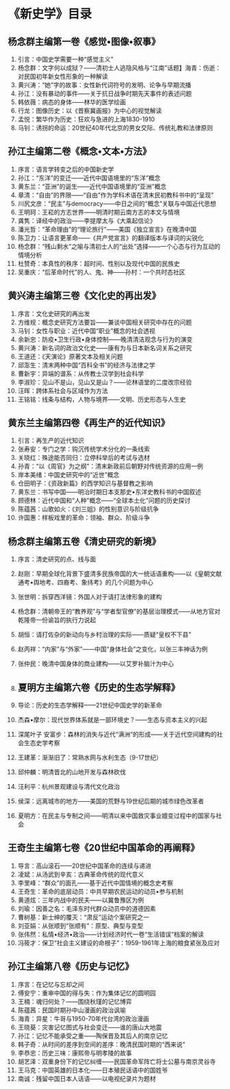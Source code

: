 # 《新史学》目录

## 杨念群主编第一卷《感觉•图像•叙事》

1. 引言：中国史学需要一种“感觉主义”
2. 杨念群：文字何以成狱？——清初士人逃隐风格与“江南”话题】海青：伤逝：对民国初年新女性形象的一种解读
3. 黄兴涛：“她”字的故事：女性新代词符号的发明、论争与早期流播
4. 孙江：没有暴动的事件——关于抗日战争时期先天事件的表述问题
5. 韩依薇：病态的身体——林华的医学绘画
6. 行龙：图像历史：以《晋察冀画报》为中心的视觉解读
7. 孟悦：繁华作为历史：狂欢与急进的上海1830-1910
8. 马钊：诱拐的命运：20世纪40年代北京的男女交际、传统礼教和法律原则

## 孙江主编第二卷《概念•文本•方法》

1. 序言：语言学转变之后的中国新史学
2. 孙江：“东洋”的变迁——近代中国语境里的“东洋”概念
3. 黄东兰：“亚洲”的诞生——近代中国语境里的“亚洲”概念
4. 章清：“自由”的界限——“自由”作为学科术语在清末民初教科书中的“呈现”
5. 川尻文彦：“民主”与democracy——中日之间的“概念”关联与中国近代思想
6. 王明珂：王崧的方志世界——明清时期云南方志的本文与情境
7. 龚隽：译经中的政治——李提摩太与《大乘起信论》
8. 潘光哲：“革命理由”的“理论旅行”——美国《独立宣言》在晚清中国
9. 陈卫力：让语言更革命——《共产党宣言》的翻译版本与译词的尖锐化
10. 杨念群：“残山剩水”之喻与清初士人的“出处”选择——一个心态与行为互动的情境分析
11. 杜赞奇：本真性的秩序：超时间、性别以及现代中国的民族史
12. 吴重庆：“后革命时代”的人、鬼、神——孙村：一个共时态社区

## 黄兴涛主编第三卷《文化史的再出发》

1. 序言：文化史研究的再出发
2. 方维规：概念史研究方法要旨——兼谈中国相关研究中存在的问题
3. 马钊：女性与职业：近代中国“职业”概念的社会透视
4. 余新忠：防疫•卫生行政•身体控制——晚清清洁观念与行为的演变
5. 黄兴涛：新名词的政治文化史——康有为与日本新名词关系之研究
6. 王道还：《天演论》原著文本及相关问题
7. 邱澎生：清末两种中国“百科全书”的经济与法律之学
8. 曹新宇：异端的谱系：从传教士汉学到社会科学
9. 李淑珍：见山不是山，见山又是山？——论林语堂的二度改宗经验
10. 汪晖：跨体系社会与区域作为方法
11. 王铭铭：线条与结构，人物与境界——文明、历史形态与人生史

## 黄东兰主编第四卷《再生产的近代知识》

1. 引言：再生产的近代知识
2. 张寿安：专门之学：钩沉传统学术分化的一条线索
3. 关晓红：殊途能否同归：立停科举后的考试与选材
4. 孙青：“以《周官》为之纲”：清末新政前后朝野对传统资源的应用一例
5. 岸本美绪：中国史研究中的“近世”概念
6. 仓田明子：《资政新篇》的西学知识与基督教之影响
7. 黄东兰：书写中国——明治时期日本支那史•东洋史教科书的中国叙述
8. 顾德林：近代中国和“人种”概念——“全球本土化”问题的历史探讨
9. 陈蕴茜：山歌如火：《刘三姐》的性别意识与阶级抗争
10. 许国惠：样板戏里的革命：领袖、群众、阶级斗争

## 杨念群主编第五卷《清史研究的新境》

1. 序言：清史研究的点、线与面

2. 赵刚：早期全球化背景下盛清多民族帝国的大一统话语重构——以《皇朝文献通考•舆地考、四裔考、象纬考》的几个问题为中心

3. 张世明：拆穿西洋镜：外国人对于请打法律形象的建构

4. 杨念群：清朝帝王的“教养观”与“学者型官僚”的基层治理模式——从地方官对乾隆帝一份谕旨的执行力说起

5. 胡恒：请打佐杂的新动向与乡村治理的实际——质疑“皇权不下县”

6. 赵丙祥：“内家”与“外家”——中国“身体社会”之变化，以张三丰神话为例

7. 张仲民：晚清中国身体的商业建构——以艾罗补脑汁为中心

8. ## 夏明方主编第六卷《历史的生态学解释》

9. 导论：历史的生态学解释——21世纪中国史学的新革命

10. 杰森•摩尔：现代世界体系就是一部环境史？——生态与资本主义的兴起

11. 深尾叶子 安富步：森林的消失与近代“满洲”的形成——关于近代空间建构的社会生态史学考察

12. 王建革：渐渐旧了：常熟水网与水利生态（9-17世纪）

13. 邱仲麟：明清晋北的山地开发与森林砍伐

14. 汪利平：杭州景观建设与清代文化政治

15. 侯深：远离城市的地方——美国的荒野与19世纪后期的城市绿色改革者

16. 夏明方：在民主与专制之间——明清以来中国救灾事业嬗变过程中的国家与社会

## 王奇生主编第七卷《20世纪中国革命的再阐释》

1. 导言：高山滚石——20世纪中国革命的连续与递进
2. 凌斌：从汤武到辛亥：古典革命传统的现代意义
3. 李里峰：“群众”的面孔——基于近代中国情境的概念史考察
4. 王奇生：革命的底层动员：中共早期农民运动的动员•参与机制
5. 黄道炫：三年内战中的民夫——以冀鲁豫区为例
6. 刘瑜：因善之名：毛泽东时代群众动员中的道德因素
7. 曹树基：新士绅的覆灭：“肃反”运动个案研究之一
8. 刘亚娟：从张顺到“张顺有”：原型、典型与变型
9. 张伟然：私情•经济•政治——计划经济时代一卷“生活错误”档案的解读
10. 冯筱才：保卫“社会主义建设的命根子”：1959-1961年上海的粮食紧张及应对

## 孙江主编第八卷《历史与记忆》

1. 序言：在记忆与忘却之间
2. 傅安宁：重审中国的得与失：作为集体记忆的圆明园
3. 王楠：魂归何处？——围绕秋瑾的记忆博弈
4. 陈蕴茜：民国时期孙中山漫画的政治讽喻
5. 海青：异星：牛哥与1950-70年代台湾的政治漫画
6. 王晓葵：灾害记忆图式与社会变迁——谁的唐山大地震
7. 孙江：记忆不能承受之重——陶保晋及其后人的南京记忆
8. 韩子奇：从时间的差序到空间的差序：晚清民国时期的“西来说”
9. 李恭忠：历史三味：康熙帝与明孝陵的故事
10. 胡艺泽：双重身份下的记忆纠缠——民国革命军阵亡将士公墓与南京灵谷寺
11. 王马克：中国英雄的日本化——日本殖民话语中的国姓爷
12. 南诚：残留中国日本人话语——以电视纪录片为题材